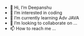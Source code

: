 - 👋 Hi, I’m Deepanshu 
- 👀 I’m interested in coding
- 🌱 I’m currently learning Adv JAVA
- 💞️ I’m looking to collaborate on ...
- 📫 How to reach me ...

<!---
d-o-2021/d-o-2021 is a ✨ special ✨ repository because its `README.md` (this file) appears on your GitHub profile.
You can click the Preview link to take a look at your changes.
--->
